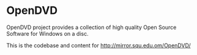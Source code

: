 # OpenDVD
OpenDVD project provides a collection of high quality Open Source Software for Windows on a disc.

This is the codebase and content for http://mirror.squ.edu.om/OpenDVD/
